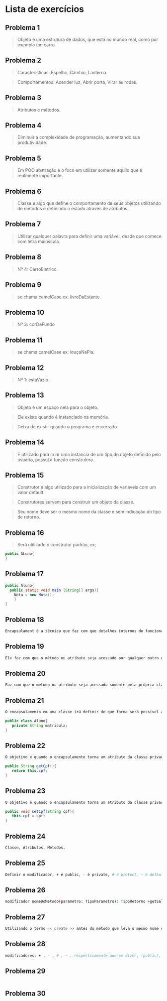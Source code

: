 # Lista de exercícios

## Problema 1
> Objeto é uma estrutura de dados, que está no mundo real, como por exemplo um carro.

## Problema 2
> Características: Espelho, Câmbio, Lanterna.

> Comportamentos: Acender luz, Abrir porta, Virar as rodas.

## Problema 3
> Atributos e métodos.

## Problema 4
> Diminuir a complexidade de programação, aumentando sua produtividade.

## Problema 5
> Em POO abstração é o foco em utilizar somente aquilo que é realmente importante.

## Problema 6
> Classe é algo que define o comportamento de seus objetos utilizando de metódos e definindo o estado através de atributos.

## Problema 7
> Utilizar qualquer palavra para definir uma variável, desde que comece com letra maiúscula.

## Problema 8
> Nº 4: CarroEletrico.

## Problema 9
> se chama camelCase ex: livroDaEstante.

## Problema 10
> Nº 3: corDeFundo

## Problema 11
> se chama camelCase ex: louçaNaPia.

## Problema 12
> Nº 1: estaVazio.

## Problema 13
> Objeto é um espaço nela para o objeto.

> Ele existe quando é instanciado na memória.

> Deixa de existir quando o programa é encerrado.

## Problema 14
> É utilizado para criar uma instancia de um tipo de objeto definido pelo usuário, possui a função construtora.

## Problema 15
> Construtor é algo utilizado para a inicialização de variáveis com um valor default.

> Construtores servem para construir um objeto da classe.

> Seu nome deve ser o mesmo nome da classe e sem indicação do tipo de retorno.

## Problema 16
> Será utilizado o construtor padrão, ex;
```java
public ALuno{
}
```
## Problema 17
```java
public Aluno{
  public static void main (String[] args){
    Nota = new Nota();
    }
}
```
## Problema 18
```bash
Encapsulament é a técnica que faz com que detalhes internos do funcionamento dos métodos de uma classe permaneçam ocultos para os objetos. É a capacidade de não expor o funcionamento do objeto, somente a própria classe precisa saber como é seu funcionamento. Os outros objetos que iram se comunicar com ela não precisam saber como funcionam seus métodos.
```
## Problema 19
```bash
Ele faz com que o método ou atributo seja acessado por qualquer outro objeto ou então de forma direta.
```
## Problema 20
```bash
Faz com que o método ou atributo seja acessado somente pela própria classe.
```
## Problema 21
```bash
O encapsulamento em uma classe irá definir de que forma será possivel acessar um atributo. Se um atributo for privado, somente será possivel acessar utilizando os métodos da própria classe, se for público poderá ser acessada de forma direta.
```
```Java
public class Aluno{
   private String matricula;
}
```
## Problema 22
```bash
O objetivo é quando o encapsulamento torna um atributo da classe privado, para acessar o valor deste atributo utilizamos um método getter.
```
```Java
public String getCpf(){
   return this.cpf;
}
```
## Problema 23
```bash
O objetivo é quando o encapsulamento torna um atributo da classe privado, para definir o valor deste atributo utilizamos um método setter.
```
```Java
public void setCpf(String cpf){
   this.cpf = cpf;
}
```
## Problema 24
```bash
Classe, Atributos, Métodos.
```
## Problema 25
```bash
Definir o modificador, + é public, - é private, # é protect, ~ é default. O nome do atributo ":" e o tipo. Exemplo: - número: int.
```
## Problema 26
```bash
modificador nomeDoMetodo(parametro: TipoParametro): TipoRetorno +getSaldo(): double
```
## Problema 27
```bash
Utilizando o termo << create >> antes do metodo que leva o mesmo nome da classe. Ex: << create >>+Carro(marca:String, modelo: String, ano: int)
```
## Problema 28
```bash
modificadores: + , - , # , ~ , respectivamente querem dizer, (public), (private), (protect), (default).
```
## Problema 29
```bash

```
## Problema 30
```bash
